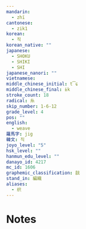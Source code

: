 ```yaml
---
mandarin:
  - zhī
cantonese:
  - zik1
korean:
  - 직
korean_native: ""
japanese:
  - SHOKU
  - SHIKI
  - SHI
japanese_nanori: ""
vietnamese:
middle_chinese_initial: t͡ɕ
middle_chinese_final: ɨk
stroke_count: 18
radical: 糸
skip_number: 1-6-12
grade_level: 4
pos: ""
english:
  - weave
羅馬字: jig
韓文: 직
joyo_level: "5"
hsk_level: ""
hanmun_edu_level: ""
danayo_id: 4217
mc_id: 1606
graphemic_classification: 戠
stand_in: 編織
aliases:
  - 织
---
```


# Notes
